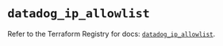 # `datadog_ip_allowlist`

Refer to the Terraform Registry for docs: [`datadog_ip_allowlist`](https://registry.terraform.io/providers/datadog/datadog/3.77.0/docs/resources/ip_allowlist).
